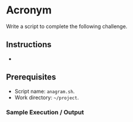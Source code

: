 # Acronym

Write a script to complete the following challenge.

## Instructions

- 

## Prerequisites

- Script name: `anagram.sh`.
- Work directory: `~/project`.

### Sample Execution / Output
